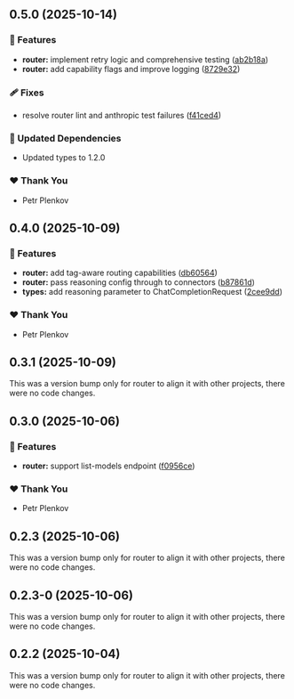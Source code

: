 ## 0.5.0 (2025-10-14)

### 🚀 Features

- **router:** implement retry logic and comprehensive testing ([ab2b18a](https://github.com/genai-tools/anygpt/commit/ab2b18a))
- **router:** add capability flags and improve logging ([8729e32](https://github.com/genai-tools/anygpt/commit/8729e32))

### 🩹 Fixes

- resolve router lint and anthropic test failures ([f41ced4](https://github.com/genai-tools/anygpt/commit/f41ced4))

### 🧱 Updated Dependencies

- Updated types to 1.2.0

### ❤️ Thank You

- Petr Plenkov

## 0.4.0 (2025-10-09)

### 🚀 Features

- **router:** add tag-aware routing capabilities ([db60564](https://github.com/genai-tools/anygpt/commit/db60564))
- **router:** pass reasoning config through to connectors ([b87861d](https://github.com/genai-tools/anygpt/commit/b87861d))
- **types:** add reasoning parameter to ChatCompletionRequest ([2cee9dd](https://github.com/genai-tools/anygpt/commit/2cee9dd))

### ❤️ Thank You

- Petr Plenkov

## 0.3.1 (2025-10-09)

This was a version bump only for router to align it with other projects, there were no code changes.

## 0.3.0 (2025-10-06)

### 🚀 Features

- **router:** support list-models endpoint ([f0956ce](https://github.com/genai-tools/anygpt/commit/f0956ce))

### ❤️ Thank You

- Petr Plenkov

## 0.2.3 (2025-10-06)

This was a version bump only for router to align it with other projects, there were no code changes.

## 0.2.3-0 (2025-10-06)

This was a version bump only for router to align it with other projects, there were no code changes.

## 0.2.2 (2025-10-04)

This was a version bump only for router to align it with other projects, there were no code changes.
